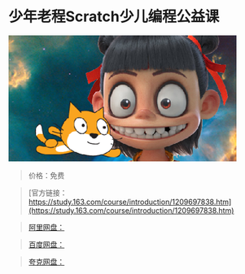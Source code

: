 # 少年老程Scratch少儿编程公益课

![img](../../../assets/study163/free/4ea1ab7b8d7c49d48a5bc9a7deef7024.png)

> 价格：免费

> [官方链接：https://study.163.com/course/introduction/1209697838.htm](https://study.163.com/course/introduction/1209697838.htm)

> [阿里网盘：]()

> [百度网盘：]()

> [夸克网盘：]()
